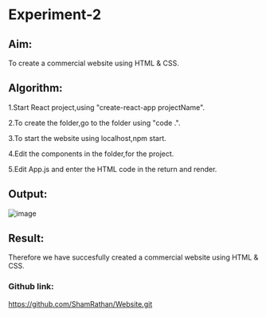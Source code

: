 # Experiment-2
## Aim:
To create a commercial website using HTML & CSS.

## Algorithm:
1.Start React project,using "create-react-app projectName".

2.To create the folder,go to the folder using "code .".

3.To start the website using localhost,npm start.

4.Edit the components in the folder,for the project.

5.Edit App.js and enter the HTML code in the return and render.
## Output:

![image](https://github.com/ShamRathan/Website/assets/93587823/bdf06925-29c8-4780-8718-19529881b0cf)

##  Result:
Therefore we have succesfully created a commercial website using HTML & CSS.

### Github link:
https://github.com/ShamRathan/Website.git
